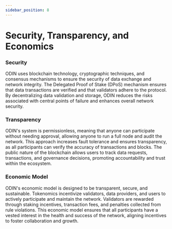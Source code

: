 ```yaml
---
sidebar_position: 8
---
```


# Security, Transparency, and Economics

### Security

ODIN uses blockchain technology, cryptographic techniques, and consensus mechanisms to ensure the security of data exchange and network integrity. The Delegated Proof of Stake (DPoS) mechanism ensures that data transactions are verified and that validators adhere to the protocol. By decentralizing data validation and storage, ODIN reduces the risks associated with central points of failure and enhances overall network security.

### Transparency

ODIN's system is permissionless, meaning that anyone can participate without needing approval, allowing anyone to run a full node and audit the network. This approach increases fault tolerance and ensures transparency, as all participants can verify the accuracy of transactions and blocks. The public nature of the blockchain allows users to track data requests, transactions, and governance decisions, promoting accountability and trust within the ecosystem.

### Economic Model

ODIN's economic model is designed to be transparent, secure, and sustainable. Tokenomics incentivize validators, data providers, and users to actively participate and maintain the network. Validators are rewarded through staking incentives, transaction fees, and penalties collected from rule violations. This economic model ensures that all participants have a vested interest in the health and success of the network, aligning incentives to foster collaboration and growth.


